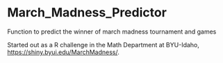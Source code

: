 # March_Madness_Predictor
Function to predict the winner of march madness tournament and games

Started out as a R challenge in the Math Department at BYU-Idaho, https://shiny.byui.edu/MarchMadness/.
